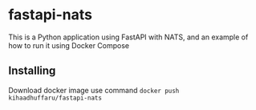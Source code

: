 # fastapi-nats
This is a Python application using FastAPI with NATS, and an example of how to run it using Docker Compose

## Installing
Download docker image use command ```docker push kihaadhuffaru/fastapi-nats```

